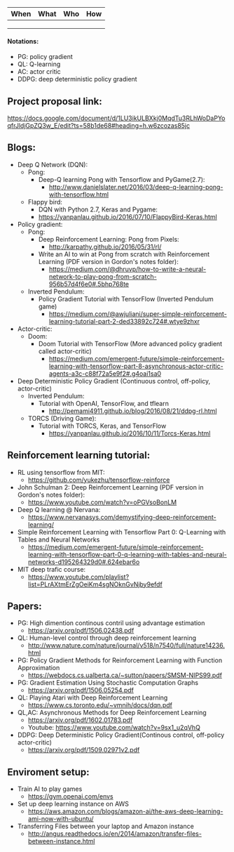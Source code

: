|     When     |     What     |     Who     |     How     |
|--------------|--------------|-------------|-------------|
|              |              |             |             |
|              |              |             |             |
|              |              |             |             |

#### Notations: 
  * PG: policy gradient
  * QL: Q-learning
  * AC: actor critic
  * DDPG: deep deterministic policy gradient

## Project proposal link:
https://docs.google.com/document/d/1LU3ikULBXkj0MqdTu3RLhWoDaPYoqfrJldjGpZQ3w_E/edit?ts=58b1de68#heading=h.w6zcozas85jc

## Blogs:
  * Deep Q Network (DQN):
    * Pong:
      * Deep-Q learning Pong with Tensorflow and PyGame(2.7):
        * http://www.danielslater.net/2016/03/deep-q-learning-pong-with-tensorflow.html
    * Flappy bird:
      * DQN with Python 2.7, Keras and Pygame:
      * https://yanpanlau.github.io/2016/07/10/FlappyBird-Keras.html
  * Policy gradient: 
    * Pong:
      * Deep Reinforcement Learning: Pong from Pixels: 
        * http://karpathy.github.io/2016/05/31/rl/
      * Write an AI to win at Pong from scratch with Reinforcement Learning (PDF version in Gordon's notes folder): 
        * https://medium.com/@dhruvp/how-to-write-a-neural-network-to-play-pong-from-scratch-956b57d4f6e0#.5bhp768te
    * Inverted Pendulum:
      * Policy Gradient Tutorial with TensorFlow (Inverted Pendulum game)
        * https://medium.com/@awjuliani/super-simple-reinforcement-learning-tutorial-part-2-ded33892c724#.wtye9zhxr
  * Actor-critic:
    * Doom:
      * Doom Tutorial with TensorFlow (More advanced policy gradient called actor-critic)
        * https://medium.com/emergent-future/simple-reinforcement-learning-with-tensorflow-part-8-asynchronous-actor-critic-agents-a3c-c88f72a5e9f2#.g4oai1sa0
  * Deep Deterministic Policy Gradient (Continuous control, off-policy, actor-critic)
    * Inverted Pendulum:
      * Tutorial with OpenAI, TensorFlow, and tflearn
        * http://pemami4911.github.io/blog/2016/08/21/ddpg-rl.html
    * TORCS (Driving Game):
      * Tutorial with TORCS, Keras, and TensorFlow
        * https://yanpanlau.github.io/2016/10/11/Torcs-Keras.html

## Reinforcement learning tutorial:
  * RL using tensorflow from MIT:
    * https://github.com/yukezhu/tensorflow-reinforce
  * John Schulman 2: Deep Reinforcement Learning (PDF version in Gordon's notes folder):
    * https://www.youtube.com/watch?v=oPGVsoBonLM
  * Deep Q learning @ Nervana:
    * https://www.nervanasys.com/demystifying-deep-reinforcement-learning/
  * Simple Reinforcement Learning with Tensorflow Part 0: Q-Learning with Tables and Neural Networks
    * https://medium.com/emergent-future/simple-reinforcement-learning-with-tensorflow-part-0-q-learning-with-tables-and-neural-networks-d195264329d0#.624ebar6o
  * MIT deep trafic course:
    * https://www.youtube.com/playlist?list=PLrAXtmErZgOeiKm4sgNOknGvNjby9efdf

## Papers:
  * PG: High dimention continous contril using advantage estimation
    * https://arxiv.org/pdf/1506.02438.pdf
  * QL: Human-level control through deep reinforcement learning
    * http://www.nature.com/nature/journal/v518/n7540/full/nature14236.html
  * PG: Policy Gradient Methods for Reinforcement Learning with Function Approximation
    * https://webdocs.cs.ualberta.ca/~sutton/papers/SMSM-NIPS99.pdf
  * PG: Gradient Estimation Using Stochastic Computation Graphs
    * https://arxiv.org/pdf/1506.05254.pdf
  * QL: Playing Atari with Deep Reinforcement Learning
    * https://www.cs.toronto.edu/~vmnih/docs/dqn.pdf
  * QL,AC: Asynchronous Methods for Deep Reinforcement Learning
    * https://arxiv.org/pdf/1602.01783.pdf
    * Youtube: https://www.youtube.com/watch?v=9sx1_u2qVhQ
  * DDPG: Deep Deterministic Policy Gradient(Continous control, off-policy actor-critic)
    * https://arxiv.org/pdf/1509.02971v2.pdf
    
## Enviroment setup:
  * Train AI to play games
    * https://gym.openai.com/envs
  * Set up deep learning instance on AWS
    * https://aws.amazon.com/blogs/amazon-ai/the-aws-deep-learning-ami-now-with-ubuntu/
  * Transferring Files between your laptop and Amazon instance
    * http://angus.readthedocs.io/en/2014/amazon/transfer-files-between-instance.html
